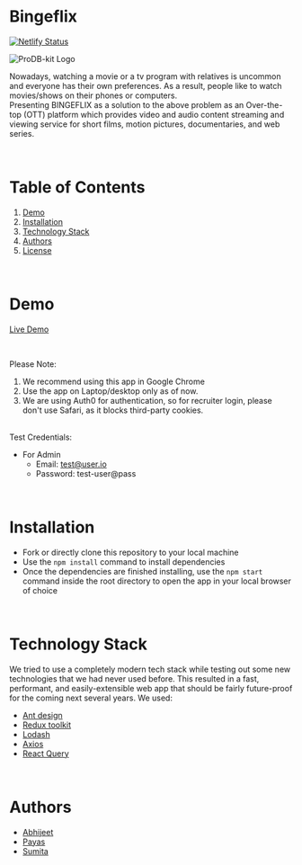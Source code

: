 # Bingeflix
[![Netlify Status](https://)](https:/)

![ProDB-kit Logo](./src/assets/database-icon.svg)

Nowadays, watching a movie or a tv program with relatives is uncommon and everyone has their own preferences. As a result, people like to watch movies/shows on their phones or computers. 
<br/>
Presenting BINGEFLIX as a solution to the above problem as an Over-the-top (OTT) platform which provides video and audio content streaming and viewing service for short films, motion pictures, documentaries, and web series.

<br/>

# Table of Contents

1. [Demo](#demo)
2. [Installation](#installation)
3. [Technology Stack](#technology-stack)
4. [Authors](#authors)
5. [License](#license)

<br/>

# Demo

[Live Demo](https:/)

<br/>

Please Note:

1. We recommend using this app in Google Chrome
2. Use the app on Laptop/desktop only as of now.
3. We are using Auth0 for authentication, so for recruiter login, please don't use Safari, as it blocks third-party cookies.

<br/>
Test Credentials:

- For Admin
  - Email: test@user.io
  - Password: test-user@pass

<br/>

# Installation

- Fork or directly clone this repository to your local machine
- Use the `npm install` command to install dependencies
- Once the dependencies are finished installing, use the `npm start` command inside the root directory to open the app in your local browser of choice

<br/>

# Technology Stack

We tried to use a completely modern tech stack while testing out some new technologies that we had never used before. This resulted in a fast, performant, and easily-extensible web app that should be fairly future-proof for the coming next several years. We used:

- [Ant design](https://ant.design/)
- [Redux toolkit](https://redux-toolkit.js.org/)
- [Lodash](https://lodash.com/)
- [Axios](https://axios-http.com/docs/intro)
- [React Query](https://react-query.tanstack.com/)

<br/>

# Authors

- [Abhijeet](https://github.com)
- [Payas](https://github.com)
- [Sumita](https://github.com)

<br/>
